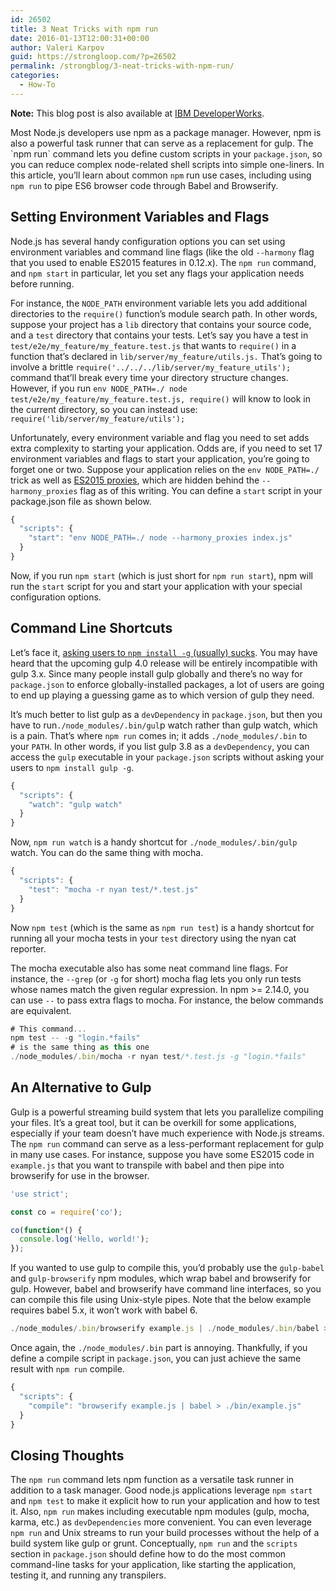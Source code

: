 ```yaml
---
id: 26502
title: 3 Neat Tricks with npm run
date: 2016-01-13T12:00:31+00:00
author: Valeri Karpov
guid: https://strongloop.com/?p=26502
permalink: /strongblog/3-neat-tricks-with-npm-run/
categories:
  - How-To
---
```


**Note:** This blog post is also available at [IBM DeveloperWorks](https://developer.ibm.com/node/2016/01/13/3-neat-tricks-with-npm-run/).

Most Node.js developers use npm as a package manager. However, npm is also a powerful task runner that can serve as a replacement for gulp. The \`npm run\` command lets you define custom scripts in your `package.json`, so you can reduce complex node-related shell scripts into simple one-liners. In this article, you&#8217;ll learn about common `npm` run use cases, including using `npm run` to pipe ES6 browser code through Babel and Browserify.
  
<!--more-->

## **Setting Environment Variables and Flags**

Node.js has several handy configuration options you can set using environment variables and command line flags (like the old `--harmony` flag that you used to enable ES2015 features in 0.12.x). The `npm run` command, and `npm start` in particular, let you set any flags your application needs before running.

For instance, the `NODE_PATH` environment variable lets you add additional directories to the `require()` function&#8217;s module search path. In other words, suppose your project has a `lib` directory that contains your source code, and a `test` directory that contains your tests. Let&#8217;s say you have a test in `test/e2e/my_feature/my_feature.test.js` that wants to `require()` in a function that&#8217;s declared in `lib/server/my_feature/utils.js.` That&#8217;s going to involve a brittle `require('../../../lib/server/my_feature_utils');` command that&#8217;ll break every time your directory structure changes. However, if you run `env NODE_PATH=./ node test/e2e/my_feature/my_feature.test.js, require()` will know to look in the current directory, so you can instead use: `require('lib/server/my_feature/utils');`

Unfortunately, every environment variable and flag you need to set adds extra complexity to starting your application. Odds are, if you need to set 17 environment variables and flags to start your application, you&#8217;re going to forget one or two. Suppose your application relies on the `env NODE_PATH=./` trick as well as [ES2015 proxies](http://thecodebarbarian.com/2015/04/24/80-20-guide-to-ecmascript-6-proxies), which are hidden behind the `--harmony_proxies` flag as of this writing. You can define a `start` script in your package.json file as shown below.

```js
{
  "scripts": {
    "start": "env NODE_PATH=./ node --harmony_proxies index.js"
  }
}
```

Now, if you run `npm start` (which is just short for `npm run start`), npm will run the `start` script for you and start your application with your special configuration options.

## **Command Line Shortcuts**

Let&#8217;s face it, [asking users to `npm install -g` (usually) sucks](http://thecodebarbarian.com/2015/02/27/npm-install--g). You may have heard that the upcoming gulp 4.0 release will be entirely incompatible with gulp 3.x. Since many people install gulp globally and there&#8217;s no way for `package.json` to enforce globally-installed packages, a lot of users are going to end up playing a guessing game as to which version of gulp they need.

It&#8217;s much better to list gulp as a `devDependency` in `package.json`, but then you have to run`./node_modules/.bin/gul`p watch rather than gulp watch, which is a pain. That&#8217;s where `npm run` comes in; it adds `./node_modules/.bin` to your `PATH`. In other words, if you list gulp 3.8 as a `devDependency`, you can access the `gulp` executable in your `package.json` scripts without asking your users to `npm install gulp -g`.

```js
{
  "scripts": {
    "watch": "gulp watch"
  }
}
```

Now, `npm run watch` is a handy shortcut for `./node_modules/.bin/gulp` watch. You can do the same thing with mocha.

```js
{
  "scripts": {
    "test": "mocha -r nyan test/*.test.js"
  }
}
```

Now `npm test` (which is the same as `npm run test`) is a handy shortcut for running all your mocha tests in your `test` directory using the nyan cat reporter.

The mocha executable also has some neat command line flags. For instance, the `--grep` (or `-g` for short) mocha flag lets you only run tests whose names match the given regular expression. In npm >= 2.14.0, you can use `--` to pass extra flags to mocha. For instance, the below commands are equivalent.

```js
# This command...
npm test -- -g "login.*fails"
# is the same thing as this one
./node_modules/.bin/mocha -r nyan test/*.test.js -g "login.*fails"
```

## **An Alternative to Gulp**

Gulp is a powerful streaming build system that lets you parallelize compiling your files. It&#8217;s a great tool, but it can be overkill for some applications, especially if your team doesn&#8217;t have much experience with Node.js streams. The `npm run` command can serve as a less-performant replacement for gulp in many use cases. For instance, suppose you have some ES2015 code in `example.js` that you want to transpile with babel and then pipe into browserify for use in the browser.

```js
'use strict';

const co = require('co');

co(function*() {
  console.log('Hello, world!');
});
```

If you wanted to use gulp to compile this, you&#8217;d probably use the `gulp-babel` and `gulp-browserify` npm modules, which wrap babel and browserify for gulp. However, babel and browserify have command line interfaces, so you can compile this file using Unix-style pipes. Note that the below example requires babel 5.x, it won&#8217;t work with babel 6.

```js
./node_modules/.bin/browserify example.js | ./node_modules/.bin/babel > ./bin/example.js
```

Once again, the `./node_modules/.bin` part is annoying. Thankfully, if you define a compile script in `package.json`, you can just achieve the same result with `npm run` compile.

```js
{
  "scripts": {
    "compile": "browserify example.js | babel > ./bin/example.js"
  }
}
```

## **Closing Thoughts**

The `npm run` command lets npm function as a versatile task runner in addition to a task manager. Good node.js applications leverage `npm start` and `npm test` to make it explicit how to run your application and how to test it. Also, `npm run` makes including executable npm modules (gulp, mocha, karma, etc.) as `devDependencies` more convenient. You can even leverage `npm run` and Unix streams to run your build processes without the help of a build system like gulp or grunt. Conceptually, `npm run` and the `scripts` section in `package.json` should define how to do the most common command-line tasks for your application, like starting the application, testing it, and running any transpilers.
